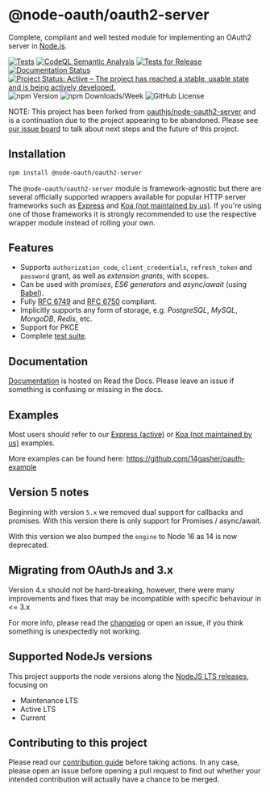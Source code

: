 
# @node-oauth/oauth2-server

Complete, compliant and well tested module for implementing an OAuth2 server in [Node.js](https://nodejs.org).

[![Tests](https://github.com/node-oauth/node-oauth2-server/actions/workflows/tests.yml/badge.svg)](https://github.com/node-oauth/node-oauth2-server/actions/workflows/tests.yml)
[![CodeQL Semantic Analysis](https://github.com/node-oauth/node-oauth2-server/actions/workflows/codeql-analysis.yml/badge.svg)](https://github.com/node-oauth/node-oauth2-server/actions/workflows/codeql-analysis.yml)
[![Tests for Release](https://github.com/node-oauth/node-oauth2-server/actions/workflows/tests-release.yml/badge.svg)](https://github.com/node-oauth/node-oauth2-server/actions/workflows/tests-release.yml)
[![Documentation Status](https://readthedocs.org/projects/node-oauthoauth2-server/badge/?version=latest)](https://node-oauthoauth2-server.readthedocs.io/en/latest/?badge=latest)
[![Project Status: Active – The project has reached a stable, usable state and is being actively developed.](https://www.repostatus.org/badges/latest/active.svg)](https://www.repostatus.org/#active)
![npm Version](https://img.shields.io/npm/v/@node-oauth/oauth2-server?label=version)
![npm Downloads/Week](https://img.shields.io/npm/dw/@node-oauth/oauth2-server)
![GitHub License](https://img.shields.io/github/license/node-oauth/node-oauth2-server)

NOTE: This project has been forked from [oauthjs/node-oauth2-server](https://github.com/oauthjs/node-oauth2-server) and is a continuation due to the project appearing to be abandoned. Please see [our issue board](https://github.com/node-oauth/node-oauth2-server/issues) to talk about next steps and the future of this project.

## Installation

```bash
npm install @node-oauth/oauth2-server
```

The `@node-oauth/oauth2-server` module is framework-agnostic but there are several officially supported wrappers available for popular HTTP server frameworks such as [Express](https://www.npmjs.com/package/@node-oauth/express-oauth-server) and [Koa (not maintained by us)](https://npmjs.org/package/koa-oauth-server).
If you're using one of those frameworks it is strongly recommended to use the respective wrapper module instead of rolling your own.


## Features

- Supports `authorization_code`, `client_credentials`, `refresh_token` and `password` grant, as well as *extension grants*, with scopes.
- Can be used with *promises*, *ES6 generators* and *async*/*await* (using [Babel](https://babeljs.io)).
- Fully [RFC 6749](https://tools.ietf.org/html/rfc6749.html) and [RFC 6750](https://tools.ietf.org/html/rfc6750.html) compliant.
- Implicitly supports any form of storage, e.g. *PostgreSQL*, *MySQL*, *MongoDB*, *Redis*, etc.
- Support for PKCE
- Complete [test suite](https://github.com/node-oauth/node-oauth2-server/tree/master/test).

## Documentation

[Documentation](https://node-oauthoauth2-server.readthedocs.io/en/latest/) is hosted on Read the Docs.
Please leave an issue if something is confusing or missing in the docs.

## Examples

Most users should refer to our [Express (active)](https://github.com/node-oauth/express-oauth-server) or
[Koa (not maintained by us)](https://github.com/oauthjs/koa-oauth-server/tree/master/examples) examples.

More examples can be found here: https://github.com/14gasher/oauth-example

## Version 5 notes

Beginning with version `5.x` we removed dual support for callbacks and promises.
With this version there is only support for Promises / async/await.

With this version we also bumped the `engine` to Node 16 as 14 is now deprecated.

## Migrating from OAuthJs and 3.x

Version 4.x should not be hard-breaking, however, there were many improvements and fixes that may
be incompatible with specific behaviour in <= 3.x

For more info, please read the [changelog](./CHANGELOG.md) or open an issue, if you think something
is unexpectedly not working.

## Supported NodeJs versions

This project supports the node versions along the
[NodeJS LTS releases](https://nodejs.org/en/about/releases/), focusing on

- Maintenance LTS
- Active LTS
- Current

## Contributing to this project

Please read our [contribution guide](./CONTRIBUTING.md) before taking actions.
In any case, please open an issue before opening a pull request to find out whether your intended contribution will actually have a chance to be merged.
